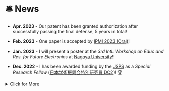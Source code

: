 # 🛎 News

- **Apr. 2023** - Our patent has been granted authorization after successfully passing the final defense, 5 years in total!

- **Feb. 2023** - One paper is accepted by [IPMI 2023 (Oral)](https://www.ipmi2023.org/en/)! 

- **Jan. 2023** - I will present a poster at the *3rd Intl. Workshop on Educ and Res. for Future Electronics* at [Nagoya University](https://en.nagoya-u.ac.jp/)! 

- **Dec. 2022** - I has been awarded funding by the [JSPS](https://www.jsps.go.jp/english/) as a *Special Research Fellow* ([日本学術振興会特別研究員 DC2](https://www.jsps.go.jp/english/e-pd/index.html))! 🏆 



<details>
<summary>Click for More</summary>
<ul>
 
<li> 
 <i><strong>2022.10</strong></i>: One paper is accepted by MedNeurIPS,  <a href="https://sites.google.com/view/med-neurips-2022/home" target=" _blank">NeurIPS 2022 Workshop!</a> 
</li>
 
<li> 
 <i><strong>2022.09</strong></i>: We have given an oral presentation at <a href="https://sites.google.com/view/mlmi2022/program-and-registration?authuser=0" target=" _blank">MICCAI 2022 Workshop</a> about <a href="https://arxiv.org/abs/2208.03008" target=" _blank"> radiograph super-resolution </a>! 
</li>
 
<li> 
 <i><strong>2022.08</strong></i>: I released the <a href="https://github.com/yongsongH/AIDSRGAN-MICCAI2022" target=" _blank">AID-SRGAN training code</a>! 
</li>
 
 <li> 
 <i><strong>2022.08</strong></i>: Our paper accepted for publication in the <a href="https://conferences.miccai.org/2022/en/" target=" _blank"> MICCAI 2022 Workshop</a>!  
</li>
 
 <li> 
 <i><strong>2021.11</strong></i>: We have given an oral presentation at <a href="https://www.pricai.org/2021/program/program" target=" _blank">PRICAI 2021</a> about <a href="https://link.springer.com/chapter/10.1007/978-3-030-89363-7_35" target=" _blank">infrared images super-resolution </a>! ⚡ 
</li>

</ul>
</details>
